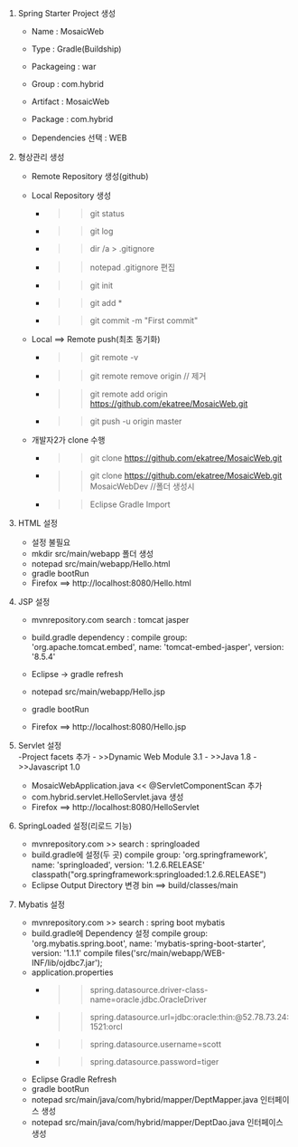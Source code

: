 
1. Spring Starter Project 생성

	- Name : MosaicWeb
	- Type : Gradle(Buildship)
	- Packageing : war
	- Group : com.hybrid
	- Artifact : MosaicWeb
	- Package : com.hybrid
	
	- Dependencies 선택 : WEB
	
	
2. 형상관리 생성 
	- Remote Repository 생성(github)
	- Local Repository 생성
		- >> git status
		- >> git log
		- >> dir /a > .gitignore
		- >> notepad .gitignore 편집
		- >> git init
		- >> git add *
		- >> git commit -m "First commit"
	
	- Local ==> Remote push(최초 동기화)
		- >> git remote -v
		- >> git remote remove origin  // 제거 
		- >> git remote add origin https://github.com/ekatree/MosaicWeb.git
		- >> git push -u origin master
		
	- 개발자2가 clone 수행
		- >> git clone https://github.com/ekatree/MosaicWeb.git
		- >> git clone https://github.com/ekatree/MosaicWeb.git MosaicWebDev //폴더 생성시
		- >> Eclipse Gradle Import
		
3. HTML 설정
	- 설정 불필요
	- mkdir src/main/webapp 폴더 생성
	- notepad src/main/webapp/Hello.html
	- gradle bootRun
	- Firefox ==> http://localhost:8080/Hello.html
	
4. JSP 설정 
	- mvnrepository.com search : tomcat jasper
	- build.gradle dependency : compile group: 'org.apache.tomcat.embed', name: 'tomcat-embed-jasper', version: '8.5.4'
	
	- Eclipse -> gradle refresh
	- notepad src/main/webapp/Hello.jsp
	- gradle bootRun
	- Firefox ==> http://localhost:8080/Hello.jsp	
	
5. Servlet 설정	
	-Project facets 추가
		- >>Dynamic Web Module 3.1
		- >>Java 1.8
		- >>Javascript 1.0
	- MosaicWebApplication.java << @ServletComponentScan 추가
	- com.hybrid.servlet.HelloServlet.java 생성
	- Firefox ==> http://localhost:8080/HelloServlet
	
6. SpringLoaded 설정(리로드 기능)
	- mvnrepository.com >> search : springloaded
	- build.gradle에 설정(두 곳)
		compile group: 'org.springframework', name: 'springloaded', version: '1.2.6.RELEASE'
		classpath("org.springframework:springloaded:1.2.6.RELEASE")
	- Eclipse Output Directory 변경
		bin ==> build/classes/main
	
7. Mybatis 설정
	- mvnrepository.com >> search : spring boot mybatis
	- build.gradle에 Dependency 설정
		compile group: 'org.mybatis.spring.boot', name: 'mybatis-spring-boot-starter', version: '1.1.1'
		compile files('src/main/webapp/WEB-INF/lib/ojdbc7.jar');
	- application.properties
		- >>spring.datasource.driver-class-name=oracle.jdbc.OracleDriver
		- >>spring.datasource.url=jdbc:oracle:thin:@52.78.73.24:1521:orcl
		- >>spring.datasource.username=scott
		- >>spring.datasource.password=tiger
	- Eclipse Gradle Refresh
	- gradle bootRun
	- notepad src/main/java/com/hybrid/mapper/DeptMapper.java 인터페이스 생성
	- notepad src/main/java/com/hybrid/mapper/DeptDao.java 인터페이스 생성


